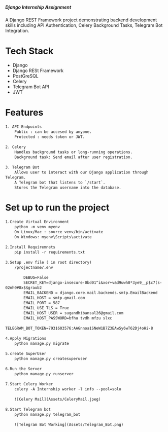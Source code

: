 #####                                        Django Internship Assignment 


A Django REST Framework project demonstrating backend development skills including API Authentication, Celery Background Tasks, Telegram Bot Integration.


# Tech Stack

- Django
- Django RESt Framework
- PostGreSQL
- Celery
- Telegram Bot API
- JWT


# Features

    1. API Endpoints
        Public : can be accesed by anyone.
        Protected : needs token or JWT.

    2. Celery 
        Handles background tasks or long-running operations. 
        Background task: Send email after user registration.

    3. Telegram Bot
        Allows user to interact with our Django application through Telegram.
        A Telegram bot that listens to `/start`.
        Stores the Telegram username into the database.




#   Set up to run the project

    1.Create Virtual Environment
        python -m venv myenv
        On Linux/Mac : source venv/bin/activate  
        On Windows: myenv\Scripts\activate

    2.Install Requiremnets
        pip install -r requirements.txt

    3.Setup .env file ( in root directory)
        /projectname/.env

            DEBUG=False
            SECRET_KEY=django-insecure-0bd01^i&xor+v&d9uwh0*3ye9__p$c7(s-02nh0#8x$$graub2
            EMAIL_BACKEND = django.core.mail.backends.smtp.EmailBackend
            EMAIL_HOST = smtp.gmail.com
            EMAIL_PORT = 587
            EMAIL_USE_TLS = True
            EMAIL_HOST_USER = sugandhibansal26@gmail.com
            EMAIL_HOST_PASSWORD=bfhu tvdh mfzu slxc
            TELEGRAM_BOT_TOKEN=7931603576:AAGnnoa1SNeW1B7Z3EAwSy6wT62Dj4oHi-8

    4.Apply Migrations
        python manage.py migrate

    5.create SuperUser
        python manage.py createsuperuser

    6.Run the Server
        python manage.py runserver

    7.Start Celery Worker
        celery -A Internship worker -l info --pool=solo

        ![Celery Mail](Assets/CeleryMail.jpeg)

    8.Start Telegram bot
        python manage.py telegram_bot

        ![Telegram Bot Working](Assets/Telegram_Bot.png)